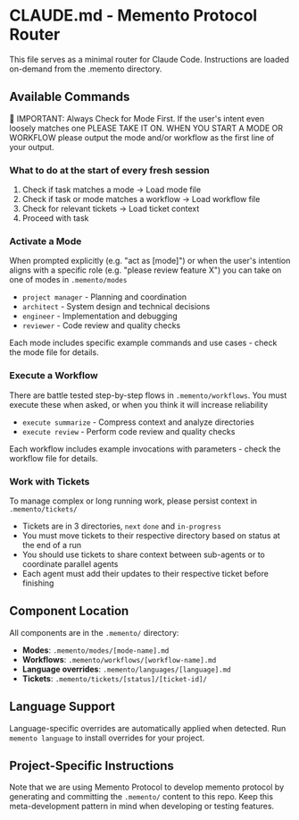 # CLAUDE.md - Memento Protocol Router

This file serves as a minimal router for Claude Code. Instructions are loaded on-demand from the .memento directory.

## Available Commands

🚨 IMPORTANT: Always Check for Mode First. If the user's intent even loosely matches one PLEASE TAKE IT ON. 
WHEN YOU START A MODE OR WORKFLOW please output the mode and/or workflow as the first line of your output.
### What to do at the start of every fresh session
1. Check if task matches a mode → Load mode file
2. Check if task or mode matches a workflow → Load workflow file
3. Check for relevant tickets → Load ticket context
4. Proceed with task

### Activate a Mode
When prompted explicitly (e.g. "act as [mode]") or when the user's intention aligns with a specific role (e.g. "please review feature X") you can take on one of modes in `.memento/modes`
- `project manager` - Planning and coordination
- `architect` - System design and technical decisions
- `engineer` - Implementation and debugging
- `reviewer` - Code review and quality checks

Each mode includes specific example commands and use cases - check the mode file for details.

### Execute a Workflow
There are battle tested step-by-step flows in `.memento/workflows`. You must execute these when asked, or when you think it will increase reliability
- `execute summarize` - Compress context and analyze directories
- `execute review` - Perform code review and quality checks

Each workflow includes example invocations with parameters - check the workflow file for details.

### Work with Tickets
To manage complex or long running work, please persist context in `.memento/tickets/`
- Tickets are in 3 directories, `next` `done` and `in-progress`
- You must move tickets to their respective directory based on status at the end of a run
- You should use tickets to share context between sub-agents or to coordinate parallel agents
- Each agent must add their updates to their respective ticket before finishing

## Component Location
All components are in the `.memento/` directory:
- **Modes**: `.memento/modes/[mode-name].md`
- **Workflows**: `.memento/workflows/[workflow-name].md`
- **Language overrides**: `.memento/languages/[language].md`
- **Tickets**: `.memento/tickets/[status]/[ticket-id]/`

## Language Support
Language-specific overrides are automatically applied when detected.
Run `memento language` to install overrides for your project.

## Project-Specific Instructions
<!-- Project-specific content below this line --> 
 

Note that we are using Memento Protocol to develop memento protocol by generating and committing the `.memento/` content to this repo. Keep this meta-development pattern in mind when developing or testing features.
